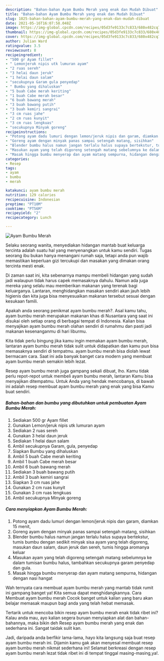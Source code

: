 ```yaml
---
description: "Bahan-bahan Ayam Bumbu Merah yang enak dan Mudah Dibuat"
title: "Bahan-bahan Ayam Bumbu Merah yang enak dan Mudah Dibuat"
slug: 1025-bahan-bahan-ayam-bumbu-merah-yang-enak-dan-mudah-dibuat
date: 2021-05-16T16:07:58.048Z
image: https://img-global.cpcdn.com/recipes/05d3fe9133c7c833/680x482cq70/ayam-bumbu-merah-foto-resep-utama.jpg
thumbnail: https://img-global.cpcdn.com/recipes/05d3fe9133c7c833/680x482cq70/ayam-bumbu-merah-foto-resep-utama.jpg
cover: https://img-global.cpcdn.com/recipes/05d3fe9133c7c833/680x482cq70/ayam-bumbu-merah-foto-resep-utama.jpg
author: Julian Ward
ratingvalue: 3.5
reviewcount: 8
recipeingredient:
- "500 gr Ayam fillet"
- " Lemonjeruk nipis utk lumuran ayam"
- "2 ruas sereh"
- "3 helai daun jeruk"
- "1 helai daun salam"
- "secukupnya Garam gula penyedap"
- " Bumbu yang dihaluskan"
- "5 buah Cabe merah keriting"
- "1 buah Cabe merah besar"
- "6 buah bawang merah"
- "3 buah bawang putih"
- "3 buah kemiri sangrai"
- "3 cm ruas jahe"
- "2 cm ruas kunyit"
- "3 cm ruas lengkuas"
- "secukupnya Minyak goreng"
recipeinstructions:
- "Potong ayam dadu lumuri dengan lemon/jeruk nipis dan garam, diamkan 15 menit,"
- "Goreng ayam dengan minyak panas sampai setengah matang, sisihkan"
- "Blender bumbu halus namun jangan terlalu halus supaya bertekstur, tumis bumbu dengan sedikit minyak sisa ayam yang telah digoreng, masukan daun salam, daun jeruk dan sereh, tumis hingga aromanya keluar"
- "Masukan ayam yang telah digoreng setengah matang sebelumnya ke dalam tumisan bumbu halus, tambahkan secukupnya garam penyedap dan gula."
- "Masak hingga bumbu menyerap dan ayam matang sempurna, hidangan dengan nasi hangat"
categories:
- Resep
tags:
- ayam
- bumbu
- merah

katakunci: ayam bumbu merah 
nutrition: 129 calories
recipecuisine: Indonesian
preptime: "PT10M"
cooktime: "PT56M"
recipeyield: "2"
recipecategory: Lunch

---
```



![Ayam Bumbu Merah](https://img-global.cpcdn.com/recipes/05d3fe9133c7c833/680x482cq70/ayam-bumbu-merah-foto-resep-utama.jpg)

Selaku seorang wanita, menyediakan hidangan mantab buat keluarga tercinta adalah suatu hal yang menyenangkan untuk kamu sendiri. Tugas seorang ibu bukan hanya menangani rumah saja, tetapi anda pun wajib memastikan keperluan gizi tercukupi dan masakan yang dimakan orang tercinta mesti enak.

Di zaman  saat ini, kita sebenarnya mampu membeli hidangan yang sudah jadi walaupun tidak harus capek memasaknya dahulu. Namun ada juga mereka yang selalu mau memberikan makanan yang terenak bagi keluarganya. Lantaran, menghidangkan masakan sendiri akan jauh lebih higienis dan kita juga bisa menyesuaikan makanan tersebut sesuai dengan kesukaan famili. 



Apakah anda seorang penikmat ayam bumbu merah?. Asal kamu tahu, ayam bumbu merah merupakan makanan khas di Nusantara yang saat ini disukai oleh setiap orang di berbagai tempat di Indonesia. Kalian bisa menyajikan ayam bumbu merah olahan sendiri di rumahmu dan pasti jadi makanan kesenanganmu di hari liburmu.

Kita tidak perlu bingung jika kamu ingin memakan ayam bumbu merah, lantaran ayam bumbu merah tidak sulit untuk didapatkan dan kamu pun bisa memasaknya sendiri di tempatmu. ayam bumbu merah bisa diolah lewat bermacam cara. Saat ini ada banyak banget cara modern yang membuat ayam bumbu merah semakin lebih lezat.

Resep ayam bumbu merah juga gampang sekali dibuat, lho. Kamu tidak perlu repot-repot untuk membeli ayam bumbu merah, lantaran Kamu bisa menyajikan ditempatmu. Untuk Anda yang hendak mencobanya, di bawah ini adalah resep membuat ayam bumbu merah yang enak yang bisa Kamu buat sendiri.

<!--inarticleads1-->

##### Bahan-bahan dan bumbu yang dibutuhkan untuk pembuatan Ayam Bumbu Merah:

1. Sediakan 500 gr Ayam fillet
1. Gunakan  Lemon/jeruk nipis utk lumuran ayam
1. Sediakan 2 ruas sereh
1. Gunakan 3 helai daun jeruk
1. Sediakan 1 helai daun salam
1. Ambil secukupnya Garam, gula, penyedap
1. Siapkan  Bumbu yang dihaluskan
1. Ambil 5 buah Cabe merah keriting
1. Ambil 1 buah Cabe merah besar
1. Ambil 6 buah bawang merah
1. Sediakan 3 buah bawang putih
1. Ambil 3 buah kemiri sangrai
1. Siapkan 3 cm ruas jahe
1. Gunakan 2 cm ruas kunyit
1. Gunakan 3 cm ruas lengkuas
1. Ambil secukupnya Minyak goreng




<!--inarticleads2-->

##### Cara menyiapkan Ayam Bumbu Merah:

1. Potong ayam dadu lumuri dengan lemon/jeruk nipis dan garam, diamkan 15 menit,
1. Goreng ayam dengan minyak panas sampai setengah matang, sisihkan
1. Blender bumbu halus namun jangan terlalu halus supaya bertekstur, tumis bumbu dengan sedikit minyak sisa ayam yang telah digoreng, masukan daun salam, daun jeruk dan sereh, tumis hingga aromanya keluar
1. Masukan ayam yang telah digoreng setengah matang sebelumnya ke dalam tumisan bumbu halus, tambahkan secukupnya garam penyedap dan gula.
1. Masak hingga bumbu menyerap dan ayam matang sempurna, hidangan dengan nasi hangat




Wah ternyata cara membuat ayam bumbu merah yang mantab tidak rumit ini gampang banget ya! Kita semua dapat menghidangkannya. Cara Membuat ayam bumbu merah Cocok banget untuk kalian yang baru akan belajar memasak maupun bagi anda yang telah hebat memasak.

Tertarik untuk mencoba bikin resep ayam bumbu merah enak tidak ribet ini? Kalau anda mau, ayo kalian segera buruan menyiapkan alat dan bahan-bahannya, maka bikin deh Resep ayam bumbu merah yang enak dan sederhana ini. Sangat taidak sulit kan. 

Jadi, daripada anda berfikir lama-lama, hayo kita langsung saja buat resep ayam bumbu merah ini. Dijamin kamu gak akan menyesal membuat resep ayam bumbu merah nikmat sederhana ini! Selamat berkreasi dengan resep ayam bumbu merah lezat tidak ribet ini di tempat tinggal masing-masing,ya!.

